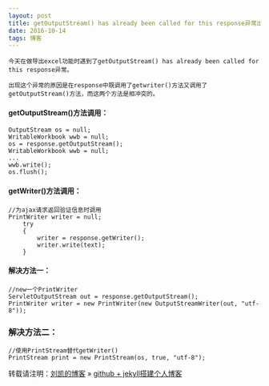 ```yaml
---
layout: post
title: getOutputStream() has already been called for this response异常出现的原因和解决方法
date: 2016-10-14 
tags: 博客   
---
```


    今天在做导出excel功能时遇到了getOutputStream() has already been called for this response异常。
  
    出现这个异常的原因是在response中既调用了getwriter()方法又调用了getOutputStream()方法，而这两个方法是相冲突的。
	
#### getOutputStream()方法调用：
```
OutputStream os = null;
WritableWorkbook wwb = null;
os = response.getOutputStream();
WritableWorkbook wwb = null;
...
wwb.write();
os.flush();
```

#### getWriter()方法调用：
```
//为ajax请求返回验证信息时调用
PrintWriter writer = null;
	try
	{
		writer = response.getWriter();
		writer.write(text);
	}
```

#### 解决方法一：

```
//new一个PrintWriter
ServletOutputStream out = response.getOutputStream();
PrintWriter writer = new PrintWriter(new OutputStreamWriter(out, "utf-8"));
```

### 解决方法二：

```
//使用PrintStream替代getWriter()
PrintStream print = new PrintStream(os, true, "utf-8");
```

转载请注明：[刘凯的博客](http://fadoers) » [github + jekyll搭建个人博客](http://fadoers.github.io/2017-03-22-jekyll_blog/) 





